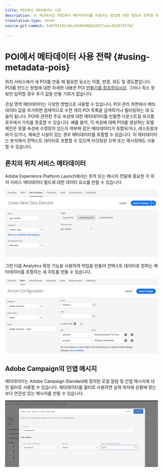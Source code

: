 ```yaml
---
title: POI에서 메타데이터 사용
description: 이 섹션에서는 POI에서 메타데이터를 사용하는 방법에 대한 정보와 전략을 제공합니다.
translation-type: tm+mt
source-git-commit: 5a0705f02c8ecd540506b628371aec45107df7b2

---
```



# POI에서 메타데이터 사용 전략 {#using-metadata-pois}

위치 서비스에서 새 POI를 만들 때 필요한 요소는 이름, 반경, 위도 및 경도뿐입니다. POI를 만드는 방법에 대한 자세한 내용은 POI [만들기를 참조하십시오](/help/poi-mgmt-ui/create-a-poi-ui.md). 그러나 최소 정보만 입력할 경우 추가 값을 만들 기회가 없습니다.

관심 영역 메타데이터는 다양한 방법으로 사용할 수 있습니다. POI 관리 측면에서 메타데이터 값을 추가하면 잠재적으로 수천 개의 POI 목록을 검색하거나 필터링하는 데 도움이 됩니다. POI와 관련된 주요 속성에 대한 메타데이터를 만들면 다운스트림 워크플로우에서 가치를 창출할 수 있습니다. 예를 들어, 각 속성에 대해 POI를 생성하는 호텔 체인은 호텔 속성에 수영장이 있는지 여부와 같은 메타데이터가 포함되거나, 레스토랑과 바가 있거나, 체육관 시설이 있는 경우 메타데이터를 포함할 수 있습니다. 이 메타데이터는 분석에서 컨텍스트 데이터로 포함할 수 있으며 타깃팅된 오퍼 또는 메시징에도 사용할 수 있습니다.

## 론치의 위치 서비스 메타데이터

Adobe Experience Platform Launch에서는 추적 또는 메시지 전달에 중요한 각 위치 서비스 메타데이터 필드에 대한 데이터 요소를 만들 수 있습니다.

![체육관 시설의 데이터 요소](/help/assets/gymfacility.png)

그런 다음 Analytics 확장 기능을 사용하여 작업을 만들어 컨텍스트 데이터로 원하는 메타데이터를 포함하는 새 히트를 만들 수 있습니다.

![체육관 시설에 대한 액션](/help/assets/Analytics-gym.png)

## Adobe Campaign의 인앱 메시지

메타데이터는 Adobe Campaign Standard에 정의된 로컬 알림 및 인앱 메시지에 대한 필터로 사용할 수 있습니다. 메타데이터를 필터로 사용하면 실제 위치에 상황에 맞는 보다 연관성 있는 메시지를 만들 수 있습니다.

![acs에서 로컬 알림 및 인앱 메시지 필터링](/help/assets/ACS_gym_metadata.png)